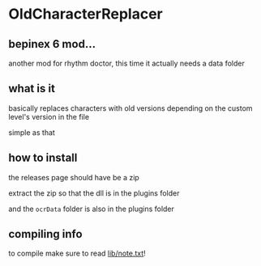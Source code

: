 # OldCharacterReplacer

## bepinex 6 mod...

another mod for rhythm doctor, this time it actually needs a data folder

## what is it

basically replaces characters with old versions depending on the custom level's version in the file

simple as that


## how to install

the releases page should have be a zip

extract the zip so that the dll is in the plugins folder

and the `ocrData` folder is also in the plugins folder


## compiling info

to compile make sure to read [lib/note.txt](lib/note.txt)!